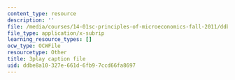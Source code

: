 ```yaml
---
content_type: resource
description: ''
file: /media/courses/14-01sc-principles-of-microeconomics-fall-2011/ddbe8a10327e661d6fb97ccd66fa8697_WbE2USh7RKI.srt
file_type: application/x-subrip
learning_resource_types: []
ocw_type: OCWFile
resourcetype: Other
title: 3play caption file
uid: ddbe8a10-327e-661d-6fb9-7ccd66fa8697
---
```

